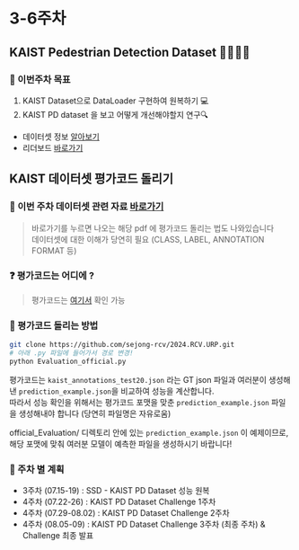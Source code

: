# 3-6주차

## KAIST Pedestrian Detection Dataset 🚶‍♀️🚶‍♂️

### 📢 이번주차 목표
1. KAIST Dataset으로 DataLoader 구현하여 원복하기 💻
2. KAIST PD dataset 을 보고 어떻게 개선해야할지 연구🔍


- 데이터셋 정보 [알아보기](https://soonminhwang.github.io/rgbt-ped-detection/data/)
- 리더보드 [바로가기](https://eval.ai/web/challenges/challenge-page/2343/overview)



## KAIST 데이터셋 평가코드 돌리기

### 📍 이번 주차 데이터셋 관련 자료 [바로가기](03-kaist_PD_dataset.pdf)   
> 바로가기를 누르면 나오는 해당 pdf 에 평가코드 돌리는 법도 나와있습니다    
> 데이터셋에 대한 이해가 당연히 필요 (CLASS, LABEL, ANNOTATION FORMAT 등)

### ❓ 평가코드는 어디에 ?
> 평가코드는 [여기서](official_Evaluation/) 확인 가능


### 📍 평가코드 돌리는 방법

```bash
git clone https://github.com/sejong-rcv/2024.RCV.URP.git
# 아래 .py 파일에 들어가서 경로 변경!
python Evaluation_official.py
```

평가코드는 `kaist_annotations_test20.json` 라는 GT json 파일과 여러분이 생성해낸 `prediction_example.json`을 비교하여 성능을 계산합니다.   
따라서 성능 확인을 위해서는 평가코드 포맷을 맞춘 `prediction_example.json` 파일을 생성해내야 합니다 (당연히 파일명은 자유로움)   

official_Evaluation/ 디렉토리 안에 있는 `prediction_example.json` 이 예제이므로, 해당 포맷에 맞춰 여러분 모델이 예측한 파일을 생성하시기 바랍니다!

### 📅 주차 별 계획
- 3주차 (07.15-19) : SSD - KAIST PD Dataset 성능 원복
- 4주차 (07.22-26) : KAIST PD Dataset Challenge 1주차
- 4주차 (07.29-08.02) : KAIST PD Dataset Challenge 2주차
- 4주차 (08.05-09) : KAIST PD Dataset Challenge 3주차 (최종 주차) & Challenge 최종 발표

